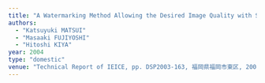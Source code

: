 ```yaml
---
title: "A Watermarking Method Allowing the Desired Image Quality with Spreading the Spectrum of Watermark"
authors:
  - "Katsuyuki MATSUI"
  - "Masaaki FUJIYOSHI"
  - "Hitoshi KIYA"
year: 2004
type: "domestic"
venue: "Technical Report of IEICE, pp. DSP2003-163, 福岡県福岡市東区, 2004-01-15."
---
```

